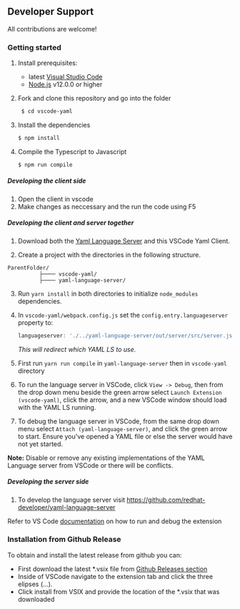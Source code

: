 

## Developer Support

All contributions are welcome!

### Getting started

1. Install prerequisites:

   * latest [Visual Studio Code](https://code.visualstudio.com/)
   * [Node.js](https://nodejs.org/) v12.0.0 or higher

2. Fork and clone this repository and go into the folder

   ```bash
    $ cd vscode-yaml
   ```

3. Install the dependencies

   ```bash
   $ npm install
   ```

4. Compile the Typescript to Javascript

   ```bash
   $ npm run compile
   ```

##### Developing the client side

1. Open the client in vscode
2. Make changes as neccessary and the run the code using F5

##### Developing the client and server together

1. Download both the [Yaml Language Server](https://github.com/redhat-developer/yaml-language-server) and this VSCode Yaml Client.

2. Create a project with the directories in the following structure.

  ```
  ParentFolder/
            ├──── vscode-yaml/
            ├──── yaml-language-server/
  ```

3. Run `yarn install` in both directories to initialize `node_modules` dependencies.

4. In `vscode-yaml/webpack.config.js` set the `config.entry.languageserver` property to:

   ```js
   languageserver: './../yaml-language-server/out/server/src/server.js',
   ```

   _This will redirect which YAML LS to use._

5. First run `yarn run compile` in `yaml-language-server` then in `vscode-yaml` directory

6. To run the language server in VSCode, click `View -> Debug`, then from the drop down menu beside the green arrow select `Launch Extension (vscode-yaml)`, click the arrow, and a new VSCode window should load with the YAML LS running.

7. To debug the language server in VSCode, from the same drop down menu
   select
   `Attach (yaml-language-server)`, and click the green arrow to start.
   Ensure you've opened a YAML file or else the server would have not yet
   started.

**Note:** Disable or remove any existing implementations of the YAML Language server from VSCode or there will be conflicts.

##### Developing the server side

1. To develop the language server visit https://github.com/redhat-developer/yaml-language-server

Refer to VS Code [documentation](https://code.visualstudio.com/docs/extensions/debugging-extensions) on how to run and debug the extension

### Installation from Github Release

To obtain and install the latest release from github you can:

* First download the latest *.vsix file from [Github Releases section](https://github.com/redhat-developer/vscode-yaml/releases)
* Inside of VSCode navigate to the extension tab and click the three elipses (...).
* Click install from VSIX and provide the location of the *.vsix that was downloaded
